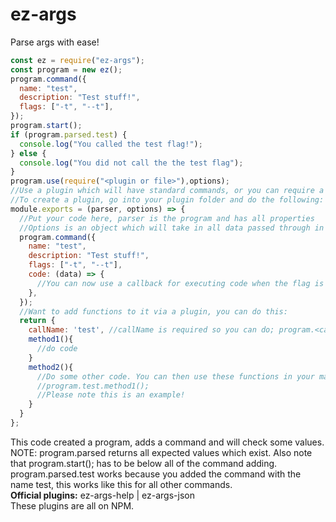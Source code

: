 # ez-args

Parse args with ease!

```js
const ez = require("ez-args");
const program = new ez();
program.command({
  name: "test",
  description: "Test stuff!",
  flags: ["-t", "--t"],
});
program.start();
if (program.parsed.test) {
  console.log("You called the test flag!");
} else {
  console.log("You did not call the the test flag");
}
program.use(require("<plugin or file>"),options);
//Use a plugin which will have standard commands, or you can require a file.
//To create a plugin, go into your plugin folder and do the following:
module.exports = (parser, options) => {
  //Put your code here, parser is the program and has all properties
  //Options is an object which will take in all data passed through in the second param when using <program>.use 
  program.command({
    name: "test",
    description: "Test stuff!",
    flags: ["-t", "--t"],
    code: (data) => {
      //You can now use a callback for executing code when the flag is called
    },
  });
  //Want to add functions to it via a plugin, you can do this:
  return {
    callName: 'test', //callName is required so you can do; program.<callname>.<method>;
    method1(){
      //do code
    }
    method2(){
      //Do some other code. You can then use these functions in your main cli where you are using the module like so: 
      //program.test.method1();
      //Please note this is an example!
    }
  }
};
```

This code created a program, adds a command and will check some values. NOTE: program.parsed returns all expected values which exist. Also note that program.start(); has to be below all of the command adding.<br>
program.parsed.test works because you added the command with the name test, this works like this for all other commands.<br>
**Official plugins:** ez-args-help | ez-args-json <br>
These plugins are all on NPM.
